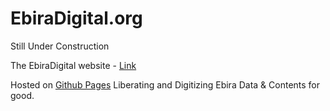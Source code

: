 EbiraDigital.org
=================

Still Under Construction

The EbiraDigital website - [Link](http://www.ebiradigital.org)

Hosted on [Github Pages](http://pages.github.com)
Liberating and Digitizing Ebira Data & Contents for good.

